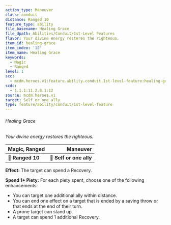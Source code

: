 ```yaml
---
action_type: Maneuver
class: conduit
distance: Ranged 10
feature_type: ability
file_basename: Healing Grace
file_dpath: Abilities/Conduit/1st-Level Features
flavor: Your divine energy restores the righteous.
item_id: healing-grace
item_index: '12'
item_name: Healing Grace
keywords:
  - Magic
  - Ranged
level: 1
scc:
  - mcdm.heroes.v1:feature.ability.conduit.1st-level-feature:healing-grace
scdc:
  - 1.1.1:11.2.8.1:12
source: mcdm.heroes.v1
target: Self or one ally
type: feature/ability/conduit/1st-level-feature
---
```


###### Healing Grace

*Your divine energy restores the righteous.*

| **Magic, Ranged** |            **Maneuver** |
| ----------------- | ----------------------: |
| **📏 Ranged 10**  | **🎯 Self or one ally** |

**Effect:** The target can spend a Recovery.

**Spend 1+ Piety:** For each piety spent, choose one of the following enhancements:

- You can target one additional ally within distance.
- You can end one effect on a target that is ended by a saving throw or that ends at the end of their turn.
- A prone target can stand up.
- A target can spend 1 additional Recovery.
